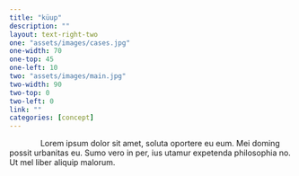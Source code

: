 ```yaml
---
title: "küup"
description: ""
layout: text-right-two
one: "assets/images/cases.jpg"
one-width: 70
one-top: 45
one-left: 10
two: "assets/images/main.jpg"
two-width: 90
two-top: 0
two-left: 0
link: ""
categories: [concept]
---
```


&nbsp; &nbsp; &nbsp; &nbsp; &nbsp; &nbsp; &nbsp; Lorem ipsum dolor sit amet, soluta oportere eu eum. Mei doming possit urbanitas eu. Sumo vero in per, ius utamur expetenda philosophia no. Ut mel liber aliquip malorum.